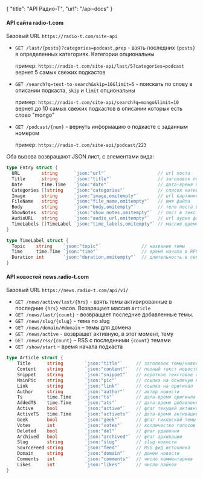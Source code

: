{
   "title": "API Радио-Т",
   "url": "/api-docs"
}

#### API сайта radio-t.com

Базовый URL `https://radio-t.com/site-api`

- `GET /last/{posts}?categories=podcast,prep` - взять последних `{posts}` в определенных категориях. Категории опциональны

    пример: `https://radio-t.com/site-api/last/5?categories=podcast` вернет 5 самых свежих подкастов
    
- `GET /search?q=text-to-search&skip=10&limit=5` - поискать по слову в описании подкаста, `skip` и `limit` опциональны
    
    пример: `https://radio-t.com/site-api/search?q=mongo&limit=10` вернет до 10 самых свежих подкастов в описании которых есть слово "mongo"

- `GET /podcast/{num}` - вернуть информацию о подкасте с заданным номером

    пример: `https://radio-t.com/site-api/podcast/223` 

Оба вызова возвращают JSON лист, с элементами вида:

```go
type Entry struct {
  URL        string      `json:"url"`                   // url поста
  Title      string      `json:"title"`                 // заголовок поста
  Date       time.Time   `json:"date"`                  // дата-время поста в RFC3339 
  Categories []string    `json:"categories"`            // список категорий, массив строк
  Image      string      `json:"image,omitempty"`       // url картинки
  FileName   string      `json:"file_name,omitempty"`   // имя файла
  Body       string      `json:"body,omitempty"`        // тело поста в HTML
  ShowNotes  string      `json:"show_notes,omitempty"`  // пост в текстовом виде
  AudioURL   string      `json:"audio_url,omitempty"`   // url аудио файла
  TimeLabels []TimeLabel `json:"time_labels,omitempty"` // массив временых меток тем
}

type TimeLabel struct {
  Topic    string    `json:"topic"`               // название темы
  Time     time.Time `json:"time"`                // время начала в RFC3339
  Duration int       `json:"duration,omitempty"`  // длительность в секундах
}
```

#### API новостей news.radio-t.com

Базовый URL `https://news.radio-t.com/api/v1/`

- `GET /news/active/last/{hrs}` - взять темы активированные в последние `{hrs}` часов. Возвращает массив `Article`
- `GET /news/last/{count}` - возвращает последние добавленные темы.
- `GET /news/slug/{slug}` - тема по slug
- `GET /news/domain/#domain` – темы для домена
- `GET /news/active` - возвращет активную, в этот момент, тему
- `GET /news/rss/{count}` – RSS с последнними `{count}` темами
- `GET /show/start` – время начала подкаста


```go
type Article struct {
	Title      string        `json:"title"`     // заголовок темы/новости
	Content    string        `json:"content"`   // полный текст новости
	Snippet    string        `json:"snippet"`   // короткое текстовое описание
	MainPic    string        `json:"pic"`       // ссылка на основную картинку
	Link       string        `json:"link"`      // ссылка на оригинал 
	Author     string        `json:"author"`    // автор новости
	Ts         time.Time     `json:"ts"`        // дата-время оригинла
	AddedTS    time.Time     `json:"ats"`       // дата-время добавления на сайт 
	Active     bool          `json:"active"`    // флаг текущей активности
	ActiveTS   time.Time     `json:"activets"`  // дата-время активации
	Geek       bool          `json:"geek"`      // флаг гиковской темы
	Votes      int           `json:"votes"`     // колличество голосов за тему
	Deleted    bool          `json:"del"`       // флаг удаления 
	Archived   bool          `json:"archived"`  // флаг архивации
	Slug       string        `json:"slug"`      // slug новости
	SourceFeed string        `json:"feed"`      // RSS фид источника 
	Domain     string        `json:"domain"`    // домен новости
	Comments   int           `json:"comments"`  // число комментариев
	Likes      int           `json:"likes"`     // число лайков
}
```